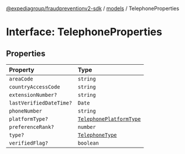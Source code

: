 [@expediagroup/fraudpreventionv2-sdk](../../index.md) / [models](../index.md) / TelephoneProperties

# Interface: TelephoneProperties

## Properties

| Property | Type |
| :------ | :------ |
| `areaCode` | `string` |
| `countryAccessCode` | `string` |
| `extensionNumber?` | `string` |
| `lastVerifiedDateTime?` | `Date` |
| `phoneNumber` | `string` |
| `platformType?` | [`TelephonePlatformType`](../type-aliases/TelephonePlatformType.md) |
| `preferenceRank?` | `number` |
| `type?` | [`TelephoneType`](../type-aliases/TelephoneType.md) |
| `verifiedFlag?` | `boolean` |
